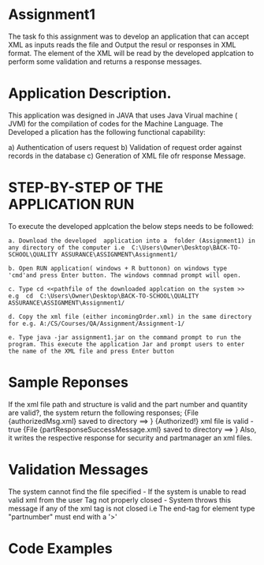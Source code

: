 # Assignment1
 The task fo this assignment was to develop an application that can accept XML as inputs reads the file and Output the resul or responses in XML format.
 The element of the XML will be read by the developed applcation to perform some validation and returns a response messages. 

# Application Description.
 
 This application was designed in JAVA that uses Java Virual machine ( JVM) for the compilation of codes for the Machine Language. 
 The Developed a plication has the following functional capability:

 a) Authentication of users request
 b) Validation of request order against records in the database 
 c) Generation of XML file ofr response Message.
 

# STEP-BY-STEP OF THE APPLICATION RUN

  To execute the developed applcation the below steps needs to be followed:
 	
	a. Download the developed  application into a  folder (Assignment1) in  any directory of the computer i.e  C:\Users\Owner\Desktop\BACK-TO-SCHOOL\QUALITY ASSURANCE\ASSIGNMENT\Assignment1/
	
 	b. Open RUN application( windows + R buttonon) on windows type 'cmd'and press Enter button. The windows commnad prompt will open.
	
	c. Type cd <<pathfile of the downloaded applcation on the system >> e.g  cd  C:\Users\Owner\Desktop\BACK-TO-SCHOOL\QUALITY ASSURANCE\ASSIGNMENT\Assignment1/
	
	d. Copy the xml file (either incomingOrder.xml) in the same directory for e.g. A:/CS/Courses/QA/Assignment/Assignment-1/
		
	e. Type java -jar assignment1.jar on the command prompt to run the program. This execute the application Jar and prompt users to enter the name of the XML file and press Enter button
	
	
	
# Sample Reponses
If the xml file path and structure is valid and the part number and quantity are valid?, the system return the following responses;
	{File {authorizedMsg.xml} saved to directory ==> }
	{Authorized!}
	xml file is valid - true
    {File {partResponseSuccessMessage.xml} saved to directory ==> } 
Also, it writes the respective response for security and partmanager an xml files.

# Validation Messages
The system cannot find the file specified - If the system is unable to read valid xml from the user
Tag not properly closed - System throws this message if any of the xml tag is not closed i.e The end-tag for element type "partnumber" must end with a '>'

# Code Examples
